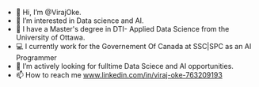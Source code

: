 - 👋 Hi, I’m @VirajOke.
- 👀 I’m interested in Data science and AI.
- 🌱 I have a Master's degree in DTI- Applied Data Science from the University of Ottawa.
- 💻 I currently work for the Governement Of Canada at SSC|SPC as an AI Programmer
- 💞️ I’m actively looking for fulltime Data Sciece and AI opportunities.
- 📫 How to reach me www.linkedin.com/in/viraj-oke-763209193

<!---
VirajOke/VirajOke is a ✨ special ✨ repository because its `README.md` (this file) appears on your GitHub profile.
You can click the Preview link to take a look at your changes.
--->
